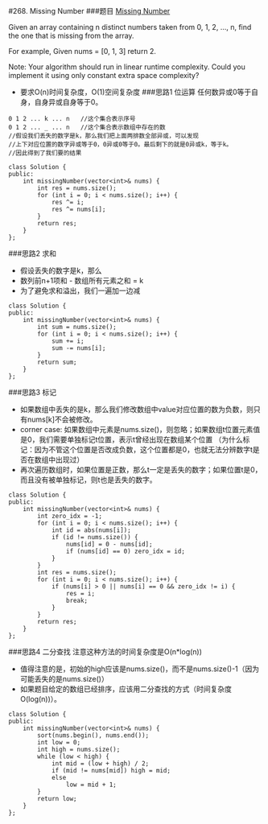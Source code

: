 #268. Missing Number
###题目
[Missing Number](https://leetcode.com/problems/missing-number/)

Given an array containing n distinct numbers taken from 0, 1, 2, ..., n, find the one that is missing from the array.

For example,
Given nums = [0, 1, 3] return 2.

Note:
Your algorithm should run in linear runtime complexity. Could you implement it using only constant extra space complexity?
 - 要求O(n)时间复杂度，O(1)空间复杂度
###思路1 位运算
任何数异或0等于自身，自身异或自身等于0。
```
0 1 2 ... k ... n   //这个集合表示序号
0 1 2 ... _ ... n   //这个集合表示数组中存在的数
//假设我们丢失的数字是k，那么我们把上面两排数全部异或，可以发现
//上下对应位置的数字异或等于0，0异或0等于0。最后剩下的就是0异或k，等于k。
//因此得到了我们要的结果
```
```
class Solution {
public:
    int missingNumber(vector<int>& nums) {
        int res = nums.size();
        for (int i = 0; i < nums.size(); i++) {
            res ^= i;
            res ^= nums[i];
        }
        return res;
    }
};
```
###思路2 求和
 - 假设丢失的数字是k，那么
 - 数列前n+1项和 - 数组所有元素之和 = k
 - 为了避免求和溢出，我们一遍加一边减
```
class Solution {
public:
    int missingNumber(vector<int>& nums) {
        int sum = nums.size();
        for (int i = 0; i < nums.size(); i++) {
            sum += i;
            sum -= nums[i];
        }
        return sum;
    }
};
```
###思路3 标记
 - 如果数组中丢失的是k，那么我们修改数组中value对应位置的数为负数，则只有nums[k]不会被修改。
 - corner case: 如果数组中元素是nums.size()，则忽略；如果数组t位置元素值是0，我们需要单独标记t位置，表示t曾经出现在数组某个位置
 （为什么标记：因为不管这个位置是否改成负数，这个位置都是0，也就无法分辨数字t是否在数组中出现过）
 - 再次遍历数组时，如果位置是正数，那么t一定是丢失的数字；如果位置t是0，而且没有被单独标记，则t也是丢失的数字。
```
class Solution {
public:
    int missingNumber(vector<int>& nums) {
        int zero_idx = -1;
        for (int i = 0; i < nums.size(); i++) {
            int id = abs(nums[i]);
            if (id != nums.size()) {
                nums[id] = 0 - nums[id];
                if (nums[id] == 0) zero_idx = id;
            }
        }
        int res = nums.size();
        for (int i = 0; i < nums.size(); i++) {
            if (nums[i] > 0 || nums[i] == 0 && zero_idx != i) {
                res = i;
                break;
            }
        }
        return res;
    }
};
```
###思路4 二分查找
注意这种方法的时间复杂度是O(n*log(n))
 - 值得注意的是，初始的high应该是nums.size()，而不是nums.size()-1（因为可能丢失的是nums.size()）
 - 如果题目给定的数组已经排序，应该用二分查找的方式（时间复杂度O(log(n))）。
```
class Solution {
public:
    int missingNumber(vector<int>& nums) {
        sort(nums.begin(), nums.end());
        int low = 0;
        int high = nums.size();
        while (low < high) {
            int mid = (low + high) / 2;
            if (mid != nums[mid]) high = mid;
            else
                low = mid + 1;
        }
        return low;
    }
};
```
